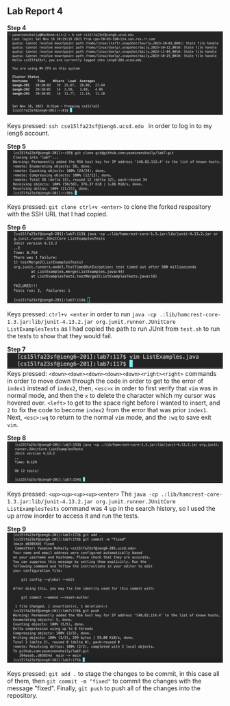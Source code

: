 ## Lab Report 4 <br>

**Step 4**
![Image](step4.png) <br> 

Keys pressed: `ssh cse15lfa23sf@ieng6.ucsd.edu ` in order to log in to my ieng6 account.

**Step 5**
![Image](step5.png) <br> 

Keys pressed: `git clone ctrl+v <enter>` to clone the forked respository with the SSH URL that I had copied.

**Step 6**
![Image](step6.png) <br> 

Keys pressed: `ctrl+v <enter` in order to run `java -cp .:lib/hamcrest-core-1.3.jar:lib/junit-4.13.2.jar org.junit.runner.JUnitCore ListExamplesTests` as I had copied the path to run JUnit from `test.sh` to run the tests to show that they would fail.

**Step 7**
![Image](step7.png) <br> 
Keys pressed:  `<down><down><down><down><down><right><right>` commands in order to move down through the code in order to get to the error of `index1` instead of `index2`, then, `<esc>x` in order to first verify that `vim` was in normal mode, and then the `x` to delete the character which my cursor was hovered over. `<left>` to get to the space right before I wanted to insert, and `2` to fix the code to become `index2` from the error that was prior `index1`. Next, `<esc>:wq` to return to the normal `vim` mode, and the `:wq` to save exit `vim`.

**Step 8**
![Image](step8.png) <br> 

Keys pressed: `<up><up><up><up><enter>` The `java -cp .:lib/hamcrest-core-1.3.jar:lib/junit-4.13.2.jar org.junit.runner.JUnitCore ListExamplesTests` command was 4 up in the search history, so I used the up arrow inorder to access it and run the tests.

**Step 9**
![Image](step9.png) <br>

Keys pressed: `git add .` to stage the changes to be commit, in this case all of them, then `git commit -m "fixed"` to commit the changes with the message "fixed". Finally, `git push` to push all of the changes into the repository.
